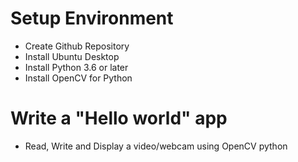 # Setup Environment
- Create Github Repository
- Install Ubuntu Desktop
- Install Python 3.6 or later
- Install OpenCV for Python

# Write a "Hello world" app
- Read, Write and Display a video/webcam using OpenCV python
